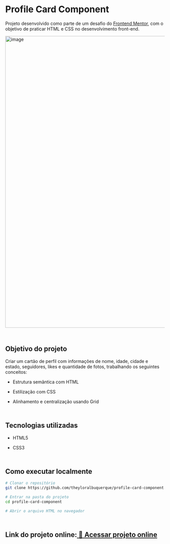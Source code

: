 # Profile Card Component

Projeto desenvolvido como parte de um desafio do [Frontend Mentor]([https://www.frontendmentor.io/challenges/social-links-profile-UG32l9m6dQ](https://www.frontendmentor.io/challenges/profile-card-component-cfArpWshJ)), com o objetivo de praticar HTML e CSS no desenvolvimento front-end.

<img width="1919" height="918" alt="image" src="https://github.com/user-attachments/assets/36c57fee-f861-4154-81b9-d2707117a75a" />

## <br>Objetivo do projeto</br>
Criar um cartão de perfil com informações de nome, idade, cidade e estado, seguidores, likes e quantidade de fotos, trabalhando os seguintes conceitos:

- Estrutura semântica com HTML

- Estilização com CSS

- Alinhamento e centralização usando Grid

## <br>Tecnologias utilizadas</br>

- HTML5

- CSS3
## <br>Como executar localmente</br>
```bash
# Clonar o repositório
git clone https://github.com/theyloralbuquerque/profile-card-component.git

# Entrar na pasta do projeto
cd profile-card-component

# Abrir o arquivo HTML no navegador
```

## <br>Link do projeto online:[ 🔗 Acessar projeto online]()</br>
